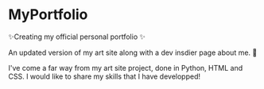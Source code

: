 # MyPortfolio

✨Creating my official personal portfolio ✨

An updated version of my art site along with a dev insdier page about me. 🌸

I've come a far way from my art site project, done in Python, HTML and CSS. I would like to share my skills that I have developped!
